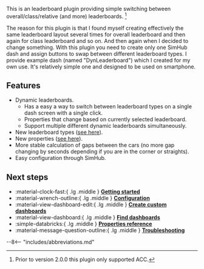 This is an leaderboard plugin providing simple switching between overall/class/relative (and more) leaderboards. [^1]

[^1]: Prior to version 2.0.0 this plugin only supported ACC.

The reason for this plugin is that I found myself creating effectively the same leaderboard layout several times for 
overall leaderboard and then again for class leaderboard and so on. 
And then again when I decided to change something. 
With this plugin you need to create only one SimHub dash and assign buttons to swap between different leaderboard types. 
I provide example dash (named "DynLeaderboard") which I created for my own use. 
It's relatively simple one and designed to be used on smartphone.

## Features

- Dynamic leaderboards.
    - Has a easy a way to switch between leaderboard types on a single dash screen with a single click.
    - Properties that change based on currently selected leaderboard.
    - Support multiple different dynamic leaderboards simultaneously.
- New leaderboard types ([see here](reference/leaderboards.md)).
- New properties ([see here](reference/properties.md)).
- More stable calculation of gaps between the cars (no more gap changing by seconds depending if you are in the corner or straights).
- Easy configuration through SimHub.

## Next steps

<div class="grid cards" markdown>

- :material-clock-fast:{ .lg .middle } [**Getting started**](user_guide/getting_started.md)
- :material-wrench-outline:{ .lg .middle } [**Configuration**](user_guide/config.md)
- :material-view-dashboard-edit:{ .lg .middle } [**Create custom dashboards**](user_guide/creating_dashboards.md)
- :material-view-dashboard:{ .lg .middle } [**Find dashboards**](community/dashes.md)
- :simple-databricks:{ .lg .middle } [**Properties reference**](reference/properties.md)
- :material-message-question-outline:{ .lg .middle } [**Troubleshooting**](community/troubleshooting.md)

</div>

--8<-- "includes/abbreviations.md"